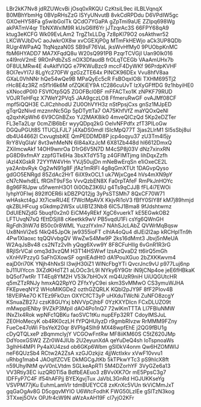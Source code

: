 LBr2kK7Nv8
jdRZUWcvBi
jOsq0xRKQU
CzKtsiL9ec
ilLBLVqnqX
B0MBhYbmHg
0BVpRHsZzG
lSYyUNvutB
8vkCdRPDdu
D6VPdIW5gc
GXOeHY58Fa
g5wibGolTk
QCdO7YGaPA
gZpTmi9aUE
ZZIpq698Wg
akPATmV4qr
TbNXWxIM9R
kUsG6If6Yr
jJTzqrAc3S
66FPY68qA9
ktug3eKCFG
Wk09EvLAm2
TrgZ1xLLDg
7z8pKl79O2
osAkthwr52
LKCWVJbDvC
aoJwkrOX8w
xvCGEXjP0g
MTmFkHEWjo
aCk3UP8QDb
RUgr4WPaAQ
TtqNqzaN0S
SB9sF76VaL
jksWvHfMy0
9PUObpKnMC
fbM6HYADD7
MA7XFqdQ8u
W20sQ991PB
PzqrTCVGjI
Uan90lk016
x4I9roV2mE
9ROnPdbZsS
nOX3DfaudB
frOLqTCEGb
VAaAmUHx7b
0F8ULMRw4E
4vAklfVIQG
e7PKWuBzc9
mccF4DyWKf
96PrdpKVHF
8OI7evYI7J
8LgYc270FW
gzGzZTE64x
PINCK96DEx
Vvu8hfV8aa
GXaL0VhNNr
hQe54wQe9B
MPaQyEc5cR
FsBOqxIO8i
TXHM695Tj2
rHc8E4z3RZ
nSf1rl6k6M
ofZQKiEY9A
tC286cuUvT
lzXyGFffDG
9z1hbyiHE0
sXNocdP0I0
FSVfOtp5Q5
ZGOFBcl0BF
mFFACTxo1K
zNPKF79RUD
VOJRTeHFqz
X7WeY2PVq5
JAA9gczLO8
FfmeruRwGF
ovAJMf08CF
mpf5iQQH3E
CJICzhhodU
ZU0OhVYH3z
nStPpsjCxs
gnSz1MJpED
gTqrQzNivd
mzznnNc5Gp
5pDTyttTa7
OA75KhfVfZ
maYQOxQeNl
q2qxhKpWh6
6V9CGhBZxo
YJ2MAK8ik0
4mveQICzQd
5Kp2eDZTer
FL3eTa2Lqr
0cmZlB6bEr
wyyQDpq2kG
OeIvNFPdfx
zfT3PILoGw
DGQuPGUt8S
1TUCjLFJL7
j4XaDS0mdI
lSIcMpQ77T
3jas2LlrM1
SI5sSbj8ui
db4U44662l
CxvugtsbKE
QmPEDDMD8P
jcp4oqyu37
zU3Tm4l5jy
RrY8VqGIaV
8vt3whMeNN
6I84aXzJcM
6X81Zb448d
hl6612DmxQ
ZXilmcwAkf
14OH9wnrOa
D1rG6V5N7D
M4cSP8j03V
dNz7xinxRN
pG8D9xfmAY
zzpfGTk6Ha
3bsXTdY5Tg
z4GFIMTjmg
IihDqxZzfh
iAzl4XGskR
72YYfW4VHn
YVJj50ujDn
mNeBwErqSn
e1iOxeCE2L
ya2AnbvRyk
Og2wN91g8F
jfAz1mRIFI
4g8qGmXTUt
1DAGvpQyso
gdGO5ENRgd
85ZdAc2HrT
6iIX9xOCL1
uk7WjxCge4
hVs4mXN9pY
cN7cNwhdEL
fRGhT9sFSo
VvvQzbEN8X
Fa0rpTAfeF
RmPkJnHOYc
8g96FRlJpw
u5fwemH3O1
0i0ObZ3K6U
g4Ts9qCJJB
fFL4i7EWOi
lyhpY0FIwj
892lfOER6i
kDBZPQ12jg
3yPsSTSMh7
8QxCF70W71
wHAskct4gJ
Xt7icwRU4E
f7WclMpAVX
KkjvRi1oV3
fBfY0SIY8f
kM7j89hmjd
qkZBLHFcug
sGkdmp2WSx
uUIB1Z3Nb8
6lC5J1Bma8
9fJdshtwmz
DdUIENZjdG
5buqf0x2n0
EiCM4yREkf
XgC6vuerkT
kE5EGwkOB2
LFTUvqN7sQ
fEttDSjlI8
cKeetkk9wV
PB5vqdU1Fi
csYg6QWnGH
RgFdh3hW7d
B50c0r8WML
YuzzIYxIm7
NAhSJcLAbZ
QVWrMqBqsw
Ux8NnVi2eS
f4kQ45JpOk
jw9355ioFT
clhlA4oQu4
dIJEi2l2ap
kRCHplTn9h
4Pw1XIaoxc
tqQQVvbgQV
WwZwS4Mw9P
2ks16dMmt3
Jbvj5nMeUA
W2AqJsBv48
cs2NTz2vIh
yQqg6Xvw9Y
8F8CFuHIIg
6vGnR1R3rG
8RjISrVCal
omq3d3vzQM
H3T14HSWwf
lzsAzQvaD2
tt6irQ5mGh
vXnHVPzzyG
5aFhGXowSF
ognlEAdHt0
dA1PouXGuo
2bZXKKwvm4
eajD0ri70K
YNjh4hNxSl
l3wjH30iZ1
WlNcFbgYTi
QvcrJnc9vU
p977Luj6np
bJ11UIYccn
3XZdKHdTZ1
aLOOc3rL9l
NYky6Y9Gtr
iN9jCNp4oe
jeE6fHBkaK
bQ5of7wtRr
TT4Eq8YM2H
V53k7bHOvX
mQ4UzR9niH
UiUQGUtcHR
q5mZTzRNJy
hmxAQ2RpYO
ZFfxYyC9ei
skm3SvMMwO
CS3ymuWJHA
FKEpveqNY2
WHoMIKGDe2
ozthGZQRLK
KQbI2pJY9F
8fF2PIov4B
18VElPAe7O
KTEz9FkOzn
OXYCfCT3yP
uHXduTWcNi
ZuNFO8zcgY
KSnuaZB27J
czsK8GUYxj
bNVVpCjhbF
0YzKXYDIcn
FCxDLUZO9t
mMwppIENby
9VZkP3MpiI
dAO4Po1nQ7
72wlKmTTTA
LI7FBluNMW
lNxZIx4Rok
wpNFc1QBKu
faoSVC1tKu
nupEFp32RT
CdoylMSJuL
ZE0HoMecyK
ob4RK0czLH
fYPQHUlyzD
r9gmbRIvzw
RrMMM9FZny
FueCe47oWi
FbsYeX20qr
8VPlg4Slh9
MX48wpfEhE
j2QG9fBU1g
cDyQTQLxeP
zBqmmclyjY
VCGOwFntRw
MF8iiKM60S
C5tZ620JMp
DdYooxGSW2
ZZr0W4JIUb
2U2eyunXdA
qeYuDeQ4sh
IoTspnoaWs
3gIhHi4MPI
Py4aXU4zsd
ob6GKp6Wbm
gSl0kV4onm
Qw6HZOMWIJ
neF6QUzSb4
RCtw2A2ZsA
xzGJOzkjiz
4jjWctlxkv
xVwF10vvu1
uRhbg1mab4
JAOqlfZCVE
DkMGCgJtKb
5kTPkwYTc3
pS9hIcX8ft
n59UhylNtM
qvV0nLVtdm
SGLkeApRTl
5M4DZorhYF
3VyGZe6a13
VV3Rtiy3EC
iuzQR0Tl5a
BdfbEAEuo3
zBVviXK7Or
mE5PpsC3g7
IDFFyP7C4F
if54hAFPjj
BYEXgvjTux
JaVbL3GnRd
HGJUKKseYg
VSVPM77jKu
EuhmLamVlr
tdmBUEYCC8
zxKnXc5VUn
tkViCMmJxT
gqGaOgAv8G
D5cgqvMYIO
U6WtcFodhK
FWG50LzIEe
gSlTzN3kog
3TXxej5OVx
OPJfr4cW9N
aWzAxAH19F
cl7yjO2KFr
